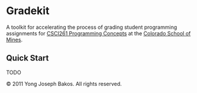 Gradekit
========

A toolkit for accelerating the process of grading student programming assignments for [CSCI261 Programming Concepts](http://mines.humanoriented.com/261) at the [Colorado School of Mines](http://mines.edu).

Quick Start
-----------

TODO


&copy; 2011 Yong Joseph Bakos. All rights reserved.
